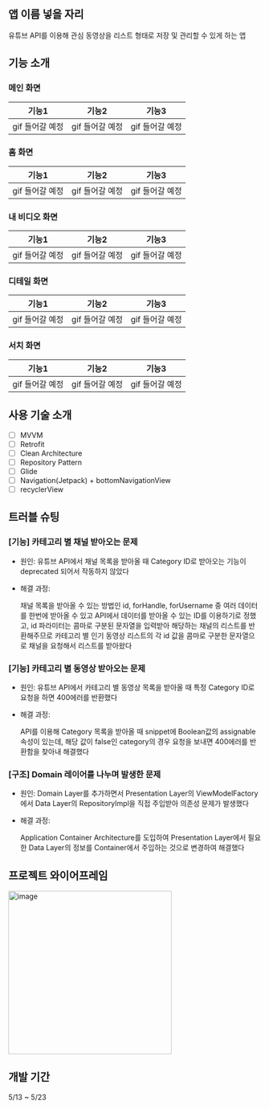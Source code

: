 ## 앱 이름 넣을 자리
유튜브 API를 이용해 관심 동영상을 리스트 형태로 저장 및 관리할 수 있게 하는 앱

## 기능 소개

### 메인 화면

|기능1|기능2|기능3|
|:-----:|:-----:|:-----:|
| gif 들어갈 예정 | gif 들어갈 예정 | gif 들어갈 예정 |

### 홈 화면

|기능1|기능2|기능3|
|:-----:|:-----:|:-----:|
| gif 들어갈 예정 | gif 들어갈 예정 | gif 들어갈 예정 |

### 내 비디오 화면  

|기능1|기능2|기능3|
|:-----:|:-----:|:-----:|
| gif 들어갈 예정 | gif 들어갈 예정 | gif 들어갈 예정 |

### 디테일 화면

|기능1|기능2|기능3|
|:-----:|:-----:|:-----:|
| gif 들어갈 예정 | gif 들어갈 예정 | gif 들어갈 예정 |

### 서치 화면

|기능1|기능2|기능3|
|:-----:|:-----:|:-----:|
| gif 들어갈 예정 | gif 들어갈 예정 | gif 들어갈 예정 |

## 사용 기술 소개

- [ ] MVVM
- [ ] Retrofit
- [ ] Clean Architecture
- [ ] Repository Pattern
- [ ] Glide
- [ ] Navigation(Jetpack) + bottomNavigationView
- [ ] recyclerView

## 트러블 슈팅

### [기능] 카테고리 별 채널 받아오는 문제
- 원인: 유튜브 API에서 채널 목록을 받아올 때 Category ID로 받아오는 기능이 deprecated 되어서 작동하지 않았다
- 해결 과정:

  채널 목록을 받아올 수 있는 방법인 id, forHandle, forUsername 중 여러 데이터를 한번에 받아올 수 있고 API에서 데이터를 받아올 수 있는 ID를 이용하기로 정했고, 
  id 파라미터는 콤마로 구분된 문자열을 입력받아 해당하는 채널의 리스트를 반환해주므로 카테고리 별 인기 동영상 리스트의 각 id 값을 콤마로 구분한 문자열으로 채널을 요청해서 리스트를 받아왔다

### [기능] 카테고리 별 동영상 받아오는 문제
- 원인: 유튜브 API에서 카테고리 별 동영상 목록을 받아올 때 특정 Category ID로 요청을 하면 400에러를 반환했다
- 해결 과정:

  API를 이용해 Category 목록을 받아올 때 snippet에 Boolean값의 assignable 속성이 있는데, 해당 값이 false인 category의 경우 요청을 보내면 400에러를 반환함을 찾아내 해결했다

### [구조] Domain 레이어를 나누며 발생한 문제
- 원인: Domain Layer를 추가하면서 Presentation Layer의 ViewModelFactory에서 Data Layer의 RepositoryImpl을 직접 주입받아 의존성 문제가 발생했다
- 해결 과정:

  Application Container Architecture를 도입하여 Presentation Layer에서 필요한 Data Layer의 정보를 Container에서 주입하는 것으로 변경하여 해결했다
  
## 프로젝트 와이어프레임

<img width="325" alt="image" src="https://github.com/Android-3rd-team-3/Y-Media-App/assets/157380033/5798e715-5f1f-4be7-94e8-342c4be64cc3">


## 개발 기간
5/13 ~ 5/23 
